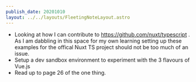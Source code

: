 ```yaml
---
publish_date: 20201010
layout: ../../layouts/FleetingNoteLayout.astro
---
```

- Looking at how I can contribute to https://github.com/nuxt/typescript . As I am dabbling in this space for my own learning setting up these examples for the offical Nuxt TS project should not be too much of an issue.
- Setup a dev sandbox environment to experiment with the 3 flavours of Vue.js
- Read up to page 26 of the one thing. 
